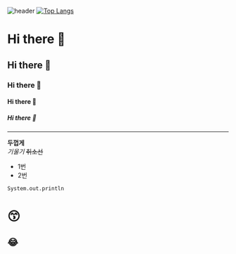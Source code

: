 ![header](https://capsule-render.vercel.app/api?type=egg&color=auto&height=300&section=header&text=깃%20허브&fontSize=90)
[![Top Langs](https://github-readme-stats.vercel.app/api/top-langs/?username=Da-bin-kim)](https://github.com/Da-bin-kim/github-readme-stats)

# Hi there 👋
## Hi there 👋
### Hi there 👋
#### Hi there 👋
##### Hi there 👋
---
**두껍게**
<br>
*기울기*
~~취소선~~
<br>
* 1번
* 2번

```
System.out.println
```

# 😙
## :joy:
